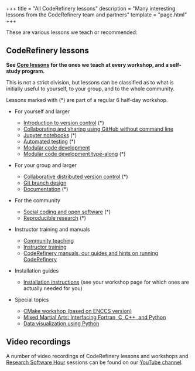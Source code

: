 +++
title = "All CodeRefinery lessons"
description = "Many interesting lessons from the CodeRefinery team and partners"
template = "page.html"
+++

These are various lessons we teach or recommended:

## CodeRefinery lessons

**See [Core lessons](@/lessons/core.md) for the ones we teach at every
workshop, and a self-study program.**

This is not a strict division, but lessons can be classified as to
what is initially useful to yourself, to your group, and to the whole
community.

Lessons marked with (*) are part of a regular 6 half-day workshop.

- For yourself and larger
  - [Introduction to version control](https://coderefinery.github.io/git-intro/) (*)
  - [Collaborating and sharing using GitHub without command line](https://coderefinery.github.io/github-without-command-line/)
  - [Jupyter notebooks](https://coderefinery.github.io/jupyter/) (*)
  - [Automated testing](https://coderefinery.github.io/testing/) (*)
  - [Modular code development](http://cicero.xyz/v3/remark/0.14.0/github.com/coderefinery/modular-code-development/master/talk.md)
  - [Modular code development type-along](https://coderefinery.github.io/modular-type-along/) (*)

- For your group and larger
  - [Collaborative distributed version control](https://coderefinery.github.io/git-collaborative/) (*)
  - [Git branch design](https://coderefinery.github.io/git-branch-design/)
  - [Documentation](https://coderefinery.github.io/documentation/) (*)

- For the community
  - [Social coding and open software](https://coderefinery.github.io/social-coding/) (*)
  - [Reproducible research](https://coderefinery.github.io/reproducible-research/) (*)

- Instructor training and manuals
  - [Community teaching](https://coderefinery.github.io/community-teaching/)
  - [Instructor training](https://coderefinery.github.io/instructor-training/)
  - [CodeRefinery manuals, our guides and hints on running CodeRefinery](https://coderefinery.github.io/manuals/)

- Installation guides
  - [Installation instructions](https://coderefinery.github.io/installation/) (see your workshop page for which ones are actually needed for you)

- Special topics
  - [CMake workshop (based on ENCCS version)](https://coderefinery.github.io/cmake-workshop/)
  - [Mixed Martial Arts: Interfacing Fortran, C, C++, and Python](https://coderefinery.github.io/mma/)
  - [Data visualization using Python](https://coderefinery.github.io/data-visualization-python/)


## Video recordings

A number of video recordings of CodeRefinery lessons and workshops and
[Research Software Hour](https://researchsoftwarehour.github.io/) sessions can be
found on our [YouTube
channel](https://www.youtube.com/channel/UC47aupE7HKGduAjXKt1Gwrg/videos).
